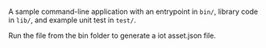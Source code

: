 A sample command-line application with an entrypoint in `bin/`, library code
in `lib/`, and example unit test in `test/`.

Run the file from the bin folder to generate a iot asset.json file. 